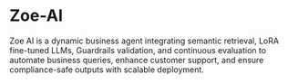 # Zoe-AI
Zoe AI is a dynamic business agent integrating semantic retrieval, LoRA fine-tuned LLMs, Guardrails validation, and continuous evaluation to automate business queries, enhance customer support, and ensure compliance-safe outputs with scalable deployment.
